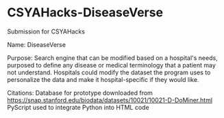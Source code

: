 # CSYAHacks-DiseaseVerse
Submission for CSYAHacks


Name: DiseaseVerse

Purpose:
Search engine that can be modified based on a hospital's needs, purposed to define any disease or medical terminology that a patient may not understand. Hospitals could modify the dataset the program uses to personalize the data and make it hospital-specific if they would like.

Citations:
Database for prototype downloaded from https://snap.stanford.edu/biodata/datasets/10021/10021-D-DoMiner.html
PyScript used to integrate Python into HTML code
